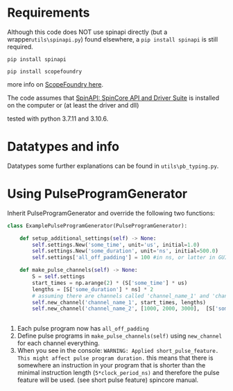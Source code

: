 # Requirements

Although this code does NOT use spinapi directly  (but a wrapper`utils\spinapi.py`) found elsewhere, a `pip install spinapi` is still required.

`pip install spinapi`

`pip install scopefoundry`  

more info on [ScopeFoundry here](https://www.scopefoundry.org/).

The code assumes that [SpinAPI: SpinCore API and Driver Suite](http://www.spincore.com/support/spinapi/) is installed on the computer or (at least the driver and dll)

tested with python 3.7.11 and 3.10.6. 

# Datatypes and info
Datatypes some further explanations can be found in `utils\pb_typing.py`.



# Using PulseProgramGenerator

Inherit PulseProgramGenerator and override the following two functions:

```python
class ExamplePulseProgramGenerator(PulseProgramGenerator):

    def setup_additional_settings(self) -> None:
        self.settings.New('some_time', unit='us', initial=1.0)
        self.settings.New('some_duration', unit='ns', initial=500.0)
        self.settings['all_off_padding'] = 100 #in ns, or latter in GUI.

    def make_pulse_channels(self) -> None:
        S = self.settings
        start_times = np.arange(2) * (S['some_time'] * us)
        lengths = [S['some_duration'] * ns] * 2
        # assuming there are channels called 'channel_name_1' and 'channel_name_2'
        self.new_channel('channel_name_1', start_times, lengths)
        self.new_channel('channel_name_2', [1000, 2000, 3000],  [S['some_duration'] * ns] * 3)
        

```



1. Each pulse program now has  `all_off_padding` 
2. Define pulse programs in `make_pulse_channels(self)` using `new_channel` for each channel everything.
3. When you see in the console:
   `WARNING: Applied short_pulse_feature. This might affect pulse program duration.`
   this means that there is somewhere an instruction in your program that is shorter than the minimal instruction length (`5*clock_period_ns)` and therefore the pulse feature will be used. (see short pulse feature) spincore manual.
